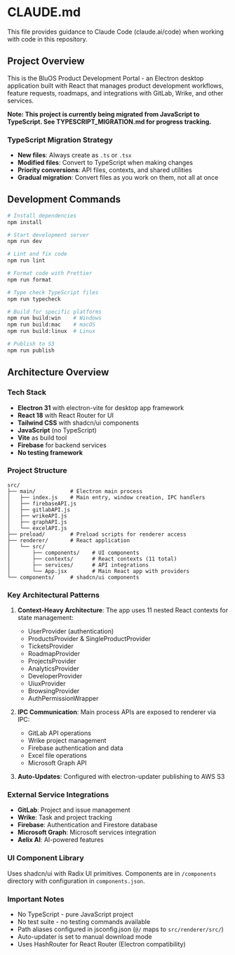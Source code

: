 # CLAUDE.md

This file provides guidance to Claude Code (claude.ai/code) when working with code in this repository.

## Project Overview

This is the BluOS Product Development Portal - an Electron desktop application built with React that manages product development workflows, feature requests, roadmaps, and integrations with GitLab, Wrike, and other services.

**Note: This project is currently being migrated from JavaScript to TypeScript. See TYPESCRIPT_MIGRATION.md for progress tracking.**

### TypeScript Migration Strategy
- **New files**: Always create as `.ts` or `.tsx`
- **Modified files**: Convert to TypeScript when making changes
- **Priority conversions**: API files, contexts, and shared utilities
- **Gradual migration**: Convert files as you work on them, not all at once

## Development Commands

```bash
# Install dependencies
npm install

# Start development server
npm run dev

# Lint and fix code
npm run lint

# Format code with Prettier
npm run format

# Type check TypeScript files
npm run typecheck

# Build for specific platforms
npm run build:win    # Windows
npm run build:mac    # macOS
npm run build:linux  # Linux

# Publish to S3
npm run publish
```

## Architecture Overview

### Tech Stack
- **Electron 31** with electron-vite for desktop app framework
- **React 18** with React Router for UI
- **Tailwind CSS** with shadcn/ui components
- **JavaScript** (no TypeScript)
- **Vite** as build tool
- **Firebase** for backend services
- **No testing framework**

### Project Structure

```
src/
├── main/           # Electron main process
│   ├── index.js    # Main entry, window creation, IPC handlers
│   ├── firebaseAPI.js
│   ├── gitlabAPI.js
│   ├── wrikeAPI.js
│   ├── graphAPI.js
│   └── excelAPI.js
├── preload/        # Preload scripts for renderer access
├── renderer/       # React application
│   └── src/
│       ├── components/    # UI components
│       ├── contexts/      # React contexts (11 total)
│       ├── services/      # API integrations
│       └── App.jsx        # Main React app with providers
└── components/     # shadcn/ui components
```

### Key Architectural Patterns

1. **Context-Heavy Architecture**: The app uses 11 nested React contexts for state management:
   - UserProvider (authentication)
   - ProductsProvider & SingleProductProvider
   - TicketsProvider
   - RoadmapProvider
   - ProjectsProvider
   - AnalyticsProvider
   - DeveloperProvider
   - UiuxProvider
   - BrowsingProvider
   - AuthPermissionWrapper

2. **IPC Communication**: Main process APIs are exposed to renderer via IPC:
   - GitLab API operations
   - Wrike project management
   - Firebase authentication and data
   - Excel file operations
   - Microsoft Graph API

3. **Auto-Updates**: Configured with electron-updater publishing to AWS S3

### External Service Integrations

- **GitLab**: Project and issue management
- **Wrike**: Task and project tracking
- **Firebase**: Authentication and Firestore database
- **Microsoft Graph**: Microsoft services integration
- **Aelix AI**: AI-powered features

### UI Component Library

Uses shadcn/ui with Radix UI primitives. Components are in `/components` directory with configuration in `components.json`.

### Important Notes

- No TypeScript - pure JavaScript project
- No test suite - no testing commands available
- Path aliases configured in jsconfig.json (`@/` maps to `src/renderer/src/`)
- Auto-updater is set to manual download mode
- Uses HashRouter for React Router (Electron compatibility)